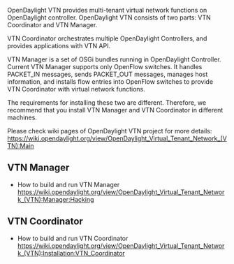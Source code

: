 

OpenDaylight VTN provides multi-tenant virtual network functions on
OpenDaylight controller. OpenDaylight VTN consists of two parts:
VTN Coordinator and VTN Manager.

VTN Coordinator orchestrates multiple OpenDaylight Controllers, and provides
applications with VTN API.

VTN Manager is a set of OSGi bundles running in OpenDaylight Controller.
Current VTN Manager supports only OpenFlow switches. It handles PACKET_IN
messages, sends PACKET_OUT messages, manages host information, and installs
flow entries into OpenFlow switches to provide VTN Coordinator with virtual
network functions.

The requirements for installing these two are different. Therefore, we
recommend that you install VTN Manager and VTN Coordinator in different
machines.

Please check wiki pages of OpenDaylight VTN project for more details:
https://wiki.opendaylight.org/view/OpenDaylight_Virtual_Tenant_Network_(VTN):Main

## VTN Manager

 - How to build and run VTN Manager
   https://wiki.opendaylight.org/view/OpenDaylight_Virtual_Tenant_Network_(VTN):Manager:Hacking

## VTN Coordinator

 - How to build and run VTN Coordinator
   https://wiki.opendaylight.org/view/OpenDaylight_Virtual_Tenant_Network_(VTN):Installation:VTN_Coordinator
